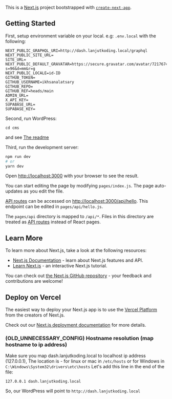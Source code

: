 This is a [Next.js](https://nextjs.org/) project bootstrapped with [`create-next-app`](https://github.com/vercel/next.js/tree/canary/packages/create-next-app).

## Getting Started

First, setup environment variable on your local. e.g: `.env.local` with the following:

```
NEXT_PUBLIC_GRAPHQL_URI=http://dash.lanjutkoding.local/graphql
NEXT_PUBLIC_SITE_URL=
SITE_URL=
NEXT_PUBLIC_DEFAULT_GRAVATAR=https://secure.gravatar.com/avatar/72176749cff2f81f6bf56178ec7b2c64?s=96&d=mm&r=g
NEXT_PUBLIC_LOCALE=id-ID
GITHUB_TOKEN=
GITHUB_USERNAME=ikhsanalatsary
GITHUB_REPO=
GITHUB_REF=heads/main
ADMIN_URL=
X_API_KEY=
SUPABASE_URL=
SUPABASE_KEY=
```

Second, run WordPress:

```
cd cms
```

and see [The readme](cms/README.md)

Third, run the development server:

```bash
npm run dev
# or
yarn dev
```

Open [http://localhost:3000](http://localhost:3000) with your browser to see the result.

You can start editing the page by modifying `pages/index.js`. The page auto-updates as you edit the file.

[API routes](https://nextjs.org/docs/api-routes/introduction) can be accessed on [http://localhost:3000/api/hello](http://localhost:3000/api/hello). This endpoint can be edited in `pages/api/hello.js`.

The `pages/api` directory is mapped to `/api/*`. Files in this directory are treated as [API routes](https://nextjs.org/docs/api-routes/introduction) instead of React pages.

## Learn More

To learn more about Next.js, take a look at the following resources:

- [Next.js Documentation](https://nextjs.org/docs) - learn about Next.js features and API.
- [Learn Next.js](https://nextjs.org/learn) - an interactive Next.js tutorial.

You can check out [the Next.js GitHub repository](https://github.com/vercel/next.js/) - your feedback and contributions are welcome!

## Deploy on Vercel

The easiest way to deploy your Next.js app is to use the [Vercel Platform](https://vercel.com/new?utm_medium=default-template&filter=next.js&utm_source=create-next-app&utm_campaign=create-next-app-readme) from the creators of Next.js.

Check out our [Next.js deployment documentation](https://nextjs.org/docs/deployment) for more details.

### (OLD_UNNECESSARY_CONFIG) Hostname resolution (map hostname to ip address)

Make sure you map dash.lanjutkoding.local to localhost ip address (127.0.0.1),
The location is - for linux or mac in `/etc/hosts` or for Windows in `C:\Windows\System32\drivers\etc\hosts`
Let's add this line in the end of the file:

```
127.0.0.1 dash.lanjutkoding.local
```

So, our WordPress will point to `http://dash.lanjutkoding.local`
